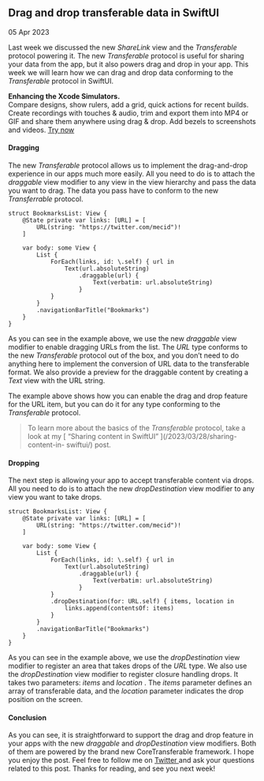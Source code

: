 ##  Drag and drop transferable data in SwiftUI

05 Apr 2023

Last week we discussed the new _ShareLink_ view and the _Transferable_
protocol powering it. The new _Transferable_ protocol is useful for sharing
your data from the app, but it also powers drag and drop in your app. This
week we will learn how we can drag and drop data conforming to the
_Transferable_ protocol in SwiftUI.

**Enhancing the Xcode Simulators.**  
Compare designs, show rulers, add a grid, quick actions for recent builds.
Create recordings with touches & audio, trim and export them into MP4 or GIF
and share them anywhere using drag & drop. Add bezels to screenshots and
videos. [ Try now ](https://gumroad.com/a/931293139/ftvbh)

####  Dragging

The new _Transferable_ protocol allows us to implement the drag-and-drop
experience in our apps much more easily. All you need to do is to attach the
_draggable_ view modifier to any view in the view hierarchy and pass the data
you want to drag. The data you pass have to conform to the new _Transferrable_
protocol.

    
    
    struct BookmarksList: View {
        @State private var links: [URL] = [
            URL(string: "https://twitter.com/mecid")!
        ]
        
        var body: some View {
            List {
                ForEach(links, id: \.self) { url in
                    Text(url.absoluteString)
                        .draggable(url) {
                            Text(verbatim: url.absoluteString)
                        }
                }
            }
            .navigationBarTitle("Bookmarks")
        }
    }
    

As you can see in the example above, we use the new _draggable_ view modifier
to enable dragging URLs from the list. The _URL_ type conforms to the new
_Transferable_ protocol out of the box, and you don’t need to do anything here
to implement the conversion of URL data to the transferable format. We also
provide a preview for the draggable content by creating a _Text_ view with the
URL string.

The example above shows how you can enable the drag and drop feature for the
URL item, but you can do it for any type conforming to the _Transferable_
protocol.

> To learn more about the basics of the _Transferable_ protocol, take a look
> at my [ “Sharing content in SwiftUI” ](/2023/03/28/sharing-content-in-
> swiftui/) post.

####  Dropping

The next step is allowing your app to accept transferable content via drops.
All you need to do is to attach the new _dropDestination_ view modifier to any
view you want to take drops.

    
    
    struct BookmarksList: View {
        @State private var links: [URL] = [
            URL(string: "https://twitter.com/mecid")!
        ]
        
        var body: some View {
            List {
                ForEach(links, id: \.self) { url in
                    Text(url.absoluteString)
                        .draggable(url) {
                            Text(verbatim: url.absoluteString)
                        }
                }
                .dropDestination(for: URL.self) { items, location in
                    links.append(contentsOf: items)
                }
            }
            .navigationBarTitle("Bookmarks")
        }
    }
    

As you can see in the example above, we use the _dropDestination_ view
modifier to register an area that takes drops of the _URL_ type. We also use
the _dropDestination_ view modifier to register closure handling drops. It
takes two parameters: _items_ and _location_ . The _items_ parameter defines
an array of transferable data, and the _location_ parameter indicates the drop
position on the screen.

####  Conclusion

As you can see, it is straightforward to support the drag and drop feature in
your apps with the new _draggable_ and _dropDestination_ view modifiers. Both
of them are powered by the brand new CoreTransferable framework. I hope you
enjoy the post. Feel free to follow me on [ Twitter
](https://twitter.com/mecid) and ask your questions related to this post.
Thanks for reading, and see you next week!

